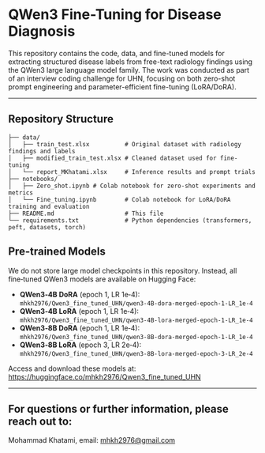 # QWen3 Fine-Tuning for Disease Diagnosis

This repository contains the code, data, and fine-tuned models for extracting structured disease labels from free-text radiology findings using the QWen3 large language model family. The work was conducted as part of an interview coding challenge for UHN, focusing on both zero-shot prompt engineering and parameter-efficient fine-tuning (LoRA/DoRA).

---

## Repository Structure
```text
├── data/
│   ├── train_test.xlsx          # Original dataset with radiology findings and labels
│   ├── modified_train_test.xlsx # Cleaned dataset used for fine-tuning
│   └── report_MKhatami.xlsx     # Inference results and prompt trials
├── notebooks/
│   ├── Zero_shot.ipynb # Colab notebook for zero-shot experiments and metrics
│   └── Fine_tuning.ipynb        # Colab notebook for LoRA/DoRA training and evaluation
├── README.md                    # This file
└── requirements.txt             # Python dependencies (transformers, peft, datasets, torch)
```
## Pre-trained Models

We do not store large model checkpoints in this repository. Instead, all fine‑tuned QWen3 models are available on Hugging Face:

- **QWen3‑4B DoRA** (epoch 1, LR 1e‑4): `mhkh2976/Qwen3_fine_tuned_UHN/qwen3-4B-dora-merged-epoch-1-LR_1e-4`
- **QWen3‑4B LoRA** (epoch 1, LR 1e‑4): `mhkh2976/Qwen3_fine_tuned_UHN/qwen3-4B-lora-merged-epoch-1-LR_1e-4`
- **QWen3‑8B DoRA** (epoch 1, LR 1e‑4): `mhkh2976/Qwen3_fine_tuned_UHN/qwen3-8B-dora-merged-epoch-1-LR_1e-4`
- **QWen3‑8B LoRA** (epoch 3, LR 2e‑4): `mhkh2976/Qwen3_fine_tuned_UHN/qwen3-8B-lora-merged-epoch-3-LR_2e-4`

Access and download these models at: https://huggingface.co/mhkh2976/Qwen3_fine_tuned_UHN

---
## For questions or further information, please reach out to:

Mohammad Khatami, email: mhkh2976@gmail.com
